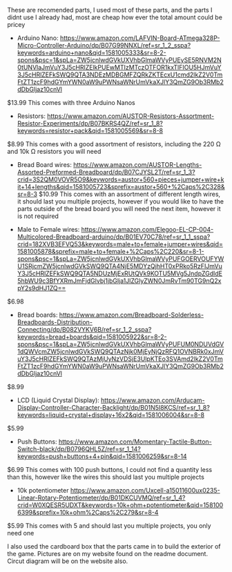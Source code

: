 These are recomended parts, I used most of these parts, and the parts I didnt use I already had, most are cheap how ever the total amount could be pricey

- Arduino Nano:
https://www.amazon.com/LAFVIN-Board-ATmega328P-Micro-Controller-Arduino/dp/B07G99NNXL/ref=sr_1_2_sspa?keywords=arduino+nano&qid=1581005333&sr=8-2-spons&psc=1&spLa=ZW5jcnlwdGVkUXVhbGlmaWVyPUEySE5RNVM2N0tUNVlaJmVuY3J5cHRlZElkPUEwMTIzMTczOTFOR1kxTlFIOU5HJmVuY3J5cHRlZEFkSWQ9QTA3NDEzMDBGMFZQRkZKTEcxU1cmd2lkZ2V0TmFtZT1zcF9hdGYmYWN0aW9uPWNsaWNrUmVkaXJlY3QmZG9Ob3RMb2dDbGljaz10cnVl

$13.99
This comes with three Arduino Nanos

- Resistors:
https://www.amazon.com/AUSTOR-Resistors-Assortment-Resistor-Experiments/dp/B07BKRS4QZ/ref=sr_1_8?keywords=resistor+pack&qid=1581005569&sr=8-8

$8.99
This comes with a good assortment of resistors, including the 220 Ω and 10k Ω resistors you will need

- Bread Board wires:
https://www.amazon.com/AUSTOR-Lengths-Assorted-Preformed-Breadboard/dp/B07CJYSL2T/ref=sr_1_3?crid=3S2QM0VOVR5O9&keywords=austor+560+pieces+jumper+wire+kit+14+lengths&qid=1581005723&sprefix=austor+560+%2Caps%2C328&sr=8-3
$10.99
This comes with an assortment of different length wires, it should last you multiple projects, however if you would like to have the parts outside of the bread board you will need the next item, however it is not required

- Male to Female wires:
https://www.amazon.com/Elegoo-EL-CP-004-Multicolored-Breadboard-arduino/dp/B01EV70C78/ref=sr_1_1_sspa?crid=182XVB3EFVQ53&keywords=male+to+female+jumper+wires&qid=1581005878&sprefix=male+to+female+%2Caps%2C220&sr=8-1-spons&psc=1&spLa=ZW5jcnlwdGVkUXVhbGlmaWVyPUFGOERVOUFYWU1SRjcmZW5jcnlwdGVkSWQ9QTA4NjE5MDYzQjhHT0xPRko5RzFIJmVuY3J5cHRlZEFkSWQ9QTA5NDUzMjExRUtQVk9KOTU5MVg5JndpZGdldE5hbWU9c3BfYXRmJmFjdGlvbj1jbGlja1JlZGlyZWN0JmRvTm90TG9nQ2xpY2s9dHJ1ZQ==

$6.98

- Bread boards:
https://www.amazon.com/Breadboard-Solderless-Breadboards-Distribution-Connecting/dp/B082VYKV6B/ref=sr_1_2_sspa?keywords=bread+boards&qid=1581005922&sr=8-2-spons&psc=1&spLa=ZW5jcnlwdGVkUXVhbGlmaWVyPUFUM0NDUVdGV1dQWVcmZW5jcnlwdGVkSWQ9QTAzNjk0MjEyNjQzRFQ1OVNBRk0xJmVuY3J5cHRlZEFkSWQ9QTAzMjUyNzVDSjE3UlpKTEo3SVAmd2lkZ2V0TmFtZT1zcF9hdGYmYWN0aW9uPWNsaWNrUmVkaXJlY3QmZG9Ob3RMb2dDbGljaz10cnVl

$8.99

- LCD (Liquid Crystal Display):
https://www.amazon.com/Arducam-Display-Controller-Character-Backlight/dp/B01N5I8KCS/ref=sr_1_8?keywords=liquid+crystal+display+16x2&qid=1581006004&sr=8-8

$5.99

- Push Buttons:
https://www.amazon.com/Momentary-Tactile-Button-Switch-black/dp/B0796QHL5Z/ref=sr_1_14?keywords=push+buttons+4+pin&qid=1581006259&sr=8-14

$6.99
This comes with 100 push buttons, I could not find a quantity less than this, however like the wires this should last you multiple projects

- 10k potentiometer
https://www.amazon.com/Uxcell-a15011600ux0235-Linear-Rotary-Potentiometer/dp/B01DKCUVMQ/ref=sr_1_4?crid=W0XQESR5UDXT&keywords=10k+ohm+potentiometer&qid=1581006399&sprefix=10k+ohm%2Caps%2C279&sr=8-4

$5.99
This comes with 5 and should last you multiple projects, you only need one

I also used the cardboard box that the parts came in to build the exterior of the game. Pictures are on my website found on the readme document. Circut diagram will be on the website also.
